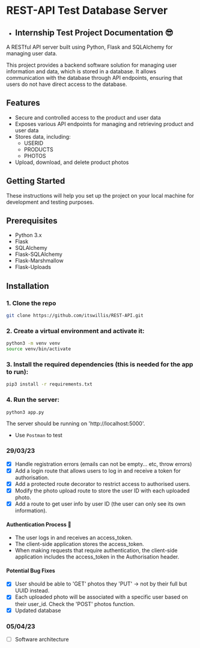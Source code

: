 # REST-API Test Database Server
 - ## Internship Test Project Documentation :sunglasses:

A RESTful API server built using Python, Flask and SQLAlchemy for managing user data.

This project provides a backend software solution for managing user information and data, which is stored in a database. It allows communication with the database through API endpoints, ensuring that users do not have direct access to the database. 

## Features
- Secure and controlled access to the product and user data
- Exposes various API endpoints for managing and retrieving product and user data
- Stores data, including: 
    - USERID
    - PRODUCTS
    - PHOTOS
- Upload, download, and delete product photos

## Getting Started
These instructions will help you set up the project on your local machine for development and testing purposes.

## Prerequisites
- Python 3.x
- Flask
- SQLAlchemy
- Flask-SQLAlchemy
- Flask-Marshmallow
- Flask-Uploads

## Installation
### 1. Clone the repo 
```bash 
git clone https://github.com/itswillis/REST-API.git
```

### 2. Create a virtual environment and activate it:
```bash
python3 -m venv venv
source venv/bin/activate
```

### 3. Install the required dependencies (this is needed for the app to run):
```bash
pip3 install -r requirements.txt
```

### 4. Run the server: 
```bash
python3 app.py
```

The server should be running on 'http://localhost:5000'. 
- Use `Postman` to test



### 29/03/23
- [x] Handle registration errors (emails can not be empty... etc, throw errors)
- [x] Add a login route that allows users to log in and receive a token for authorisation.
- [x] Add a protected route decorator to restrict access to authorised users.
- [x] Modify the photo upload route to store the user ID with each uploaded photo.
- [x] Add a route to get user info by user ID (the user can only see its own information).

#### Authentication Process :key:
- The user logs in and receives an access_token.
- The client-side application stores the access_token.
- When making requests that require authentication, the client-side application includes the access_token in the Authorisation      header.

#### Potential Bug Fixes
- [x] User should be able to 'GET' photos they 'PUT' -> not by their full <filename> but UUID instead.
- [x] Each uploaded photo will be associated with a specific user based on their user_id. Check the 'POST' photos function.
- [x] Updated database

### 05/04/23
- [ ] Software architecture
